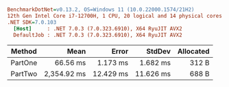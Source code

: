 ``` ini

BenchmarkDotNet=v0.13.2, OS=Windows 11 (10.0.22000.1574/21H2)
12th Gen Intel Core i7-12700H, 1 CPU, 20 logical and 14 physical cores
.NET SDK=7.0.103
  [Host]     : .NET 7.0.3 (7.0.323.6910), X64 RyuJIT AVX2
  DefaultJob : .NET 7.0.3 (7.0.323.6910), X64 RyuJIT AVX2


```
|  Method |        Mean |     Error |    StdDev | Allocated |
|-------- |------------:|----------:|----------:|----------:|
| PartOne |    66.56 ms |  1.173 ms |  1.682 ms |     312 B |
| PartTwo | 2,354.92 ms | 12.429 ms | 11.626 ms |     688 B |
